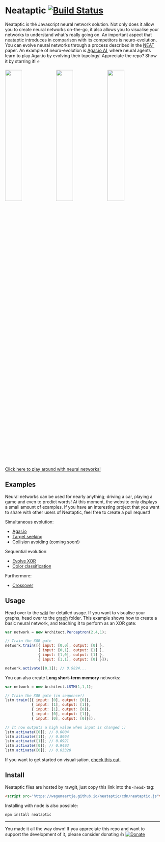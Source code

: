 # Neataptic [![Build Status](https://travis-ci.org/wagenaartje/neataptic.svg?branch=master)](https://travis-ci.org/wagenaartje/neataptic)

Neataptic is thé Javascript neural network solution. Not only does it allow you to create neural networks on-the-go, it also allows you
to visualise your networks to understand what's really going on. An important aspect that neataptic introduces in comparison with its
competitors is neuro-evolution. You can evolve neural networks through a process described in the
[NEAT](http://nn.cs.utexas.edu/downloads/papers/stanley.gecco02_1.pdf) paper. An example of neuro-evolution is [Agar.io AI](https://wagenaartje.github.io/neataptic/articles/agario/), where neural agents learn to play Agar.io by evolving their topology! Appreciate the repo? Show it by starring it! :star:

<img src="https://i.gyazo.com/27e8003df60dbbd21e240a53f8ec093a.png" width="33%"/><img src="https://i.gyazo.com/5325ca9217dbca3151a891739548a01d.png" width="33%"/><img src="https://i.gyazo.com/d1fc4d2d59daa454df9c566ac7b640da.png" width="33%"/>
[Click here to play around with neural networks!](https://wagenaartje.github.io/neataptic/articles/playground/)

## Examples
Neural networks can be used for nearly anything; driving a car, playing a game and even to predict words! At this moment,
the website only displays a small amount of examples. If you have an interesting project that you want to share with other users
of Neataptic, feel free to create a pull request!

Simultaneous evolution:
- [Agar.io](https://wagenaartje.github.io/neataptic/articles/agario/)
- [Target seeking](https://wagenaartje.github.io/neataptic/articles/targetseeking/)
- Collision avoiding (coming soon!)


Sequential evolution:
- [Evolve XOR](https://wagenaartje.github.io/neataptic/articles/evolvexor/)
- [Color classification](https://wagenaartje.github.io/neataptic/articles/classifycolors)

Furthermore:
- [Crossover](https://wagenaartje.github.io/neataptic/articles/crossover/)

## Usage
Head over to the [wiki](https://github.com/wagenaartje/neataptic/wiki) for detailed usage. If you want to visualise your graphs, head
over to the [graph](https://github.com/wagenaartje/neataptic/tree/master/graph) folder. This example shows how to create a basic neural network, and teaching it to perform as an XOR gate:

```javascript
var network = new Architect.Perceptron(2,4,1);

// Train the XOR gate
network.train([{ input: [0,0], output: [0] },
               { input: [0,1], output: [1] },
               { input: [1,0], output: [1] },
               { input: [1,1], output: [0] }]);

network.activate([0,1]); // 0.9824...
```

You can also create <b>Long short-term memory</b> networks:

```javascript
var network = new Architect.LSTM(1,1,1);

// Train the XOR gate (in sequence!)
lstm.train([{ input: [0], output: [0]},
            { input: [1], output: [1]},
            { input: [1], output: [0]},
            { input: [0], output: [1]},
            { input: [0], output: [0]}]);

// It now outputs a high value when input is changed :)
lstm.activate([0]); // 0.0004
lstm.activate([1]); // 0.8994
lstm.activate([1]); // 0.0921
lstm.activate([0]); // 0.9493
lstm.activate([0]); // 0.03328
```

If you want to get started on visualisation, [check this out](https://github.com/wagenaartje/neataptic/wiki/Visualising-101).

## Install
Neataptic files are hosted by rawgit, just copy this link into the `<head>` tag:
```html
<script src="https://wagenaartje.github.io/neataptic/cdn/neataptic.js"></script>
```

Installing with node is also possible:

```javascript
npm install neataptic
```

<hr>

You made it all the way down! If you appreciate this repo and want to support the development of it, please consider donating :thumbsup:
[![Donate](https://img.shields.io/badge/Donate-PayPal-green.svg)](https://www.paypal.com/cgi-bin/webscr?cmd=_s-xclick&hosted_button_id=CXS3G8NHBYEZE)

